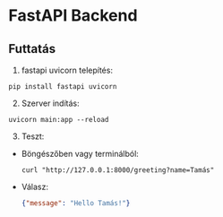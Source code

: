 # FastAPI Backend

## Futtatás

1. fastapi uvicorn telepítés:
```
pip install fastapi uvicorn
```


2. Szerver indítás:
```
uvicorn main:app --reload
```


3. Teszt:
- Böngészőben vagy terminálból:  
  ```
  curl "http://127.0.0.1:8000/greeting?name=Tamás"
  ```
- Válasz:
  ```json
  {"message": "Hello Tamás!"}
  ```
